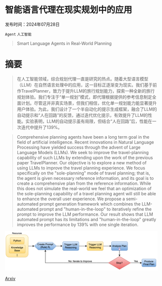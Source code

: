 # 智能语言代理在现实规划中的应用

发布时间：2024年07月28日

`Agent` `人工智能`

> Smart Language Agents in Real-World Planning

# 摘要

> 在人工智能领域，综合规划代理一直是研究的热点。随着大型语言模型（LLM）在自然语言处理中的应用，这一目标正逐渐变为现实。我们基于前作TravelPlanner，致力于提升LLM的旅行规划能力，探索一种全新的旅行规划体验。我们专注于“单一规划”模式，即代理根据提供的参考信息制定全面计划。尽管这并非真实场景，但我们相信，优化单一规划能力能显著提升用户体验。为此，我们设计了一个半自动化的提示生成框架，融合了LLM的自动提示和“人在回路”的反馈，通过迭代优化提示，有效提升了LLM的性能。实验表明，LLM的自动提示虽有局限，但结合“人在回路”后，性能在一次迭代中提升了139%。

> Comprehensive planning agents have been a long term goal in the field of artificial intelligence. Recent innovations in Natural Language Processing have yielded success through the advent of Large Language Models (LLMs). We seek to improve the travel-planning capability of such LLMs by extending upon the work of the previous paper TravelPlanner. Our objective is to explore a new method of using LLMs to improve the travel planning experience. We focus specifically on the "sole-planning" mode of travel planning; that is, the agent is given necessary reference information, and its goal is to create a comprehensive plan from the reference information. While this does not simulate the real-world we feel that an optimization of the sole-planning capability of a travel planning agent will still be able to enhance the overall user experience. We propose a semi-automated prompt generation framework which combines the LLM-automated prompt and "human-in-the-loop" to iteratively refine the prompt to improve the LLM performance. Our result shows that LLM automated prompt has its limitations and "human-in-the-loop" greatly improves the performance by $139\%$ with one single iteration.

![智能语言代理在现实规划中的应用](../../../paper_images/2407.19667/final_framework.png)

[Arxiv](https://arxiv.org/abs/2407.19667)